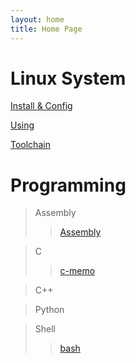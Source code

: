 ```yaml
---
layout: home
title: Home Page
---
```


Linux System
============
[Install & Config](https://github.com/ArtistH/Linux-install-and-config)

[Using](https://artisth.github.io/2018/07/20/using-linux.html)

[Toolchain](https://github.com/ArtistH/toolchain)


Programming
===========
>Assembly
>>[Assembly](https://github.com/ArtistH/Assembly)

>C
>>[c-memo](https://github.com/ArtistH/c-memo)

>C++

>Python

>Shell
>>[bash](https://github.com/ArtistH/shell/tree/master/bash)
